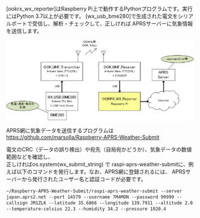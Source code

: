 [ookrx_wx_reporter]はRaspberry Pi上で動作するPythonプログラムです。実行にはPython 3.7以上が必要です。
[wx_usb_bme280]で生成された電文をシリアルポートで受信し、解析・チェックして、正しければ APRSサーバーに気象情報を送信します。

![](https://github.com/7m4mon/ookrx_wx_reporter/blob/main/ookrx_wx_reporter-block.png)

APRS網に気象データを送信するプログラムは
https://github.com/marsolla/Raspberry-APRS-Weather-Submit


電文のCRC（データの誤り検出）や宛先（自局宛かどうか）、気象データの数値範囲などを確認し、  
正しければos.system(wx_submit_string) で raspi-aprs-weather-submitに、例えば以下のコマンドを発行します。なお、APRS網に登録されるには、
APRSサーバーから発行されたユーザー名と認証コードが必要です。  

```
~/Raspberry-APRS-Weather-Submit/raspi-aprs-weather-submit --server japan.aprs2.net --port 14579 --username 7M4MON --password 99999 --callsign JM1ZLK --latitude 35.6866 --longitude 139.7911 --altitude 2.0 --temperature-celsius 22.3 --humidity 34.2 --pressure 1020.4
```
